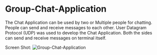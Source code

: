 # Group-Chat-Application
The Chat Application can be used by two or Multiple people for chatting. People can send and receive messages to each other. User Datagram Protocol (UDP) was used to develop the Chat Application. Both the sides can send and receive messages on terminal itself.

Screen Shot: ![Group-Chat-Application](https://user-images.githubusercontent.com/81694983/120694833-42e8fa00-c4c8-11eb-95ad-77dc65c19ff2.png)
